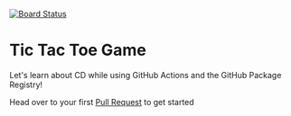 [![Board Status](https://dev.azure.com/198650/a4e45f5b-0683-468f-8cc4-baa565e83e6a/fab910d7-749c-4b70-b4f7-3cfc580d331d/_apis/work/boardbadge/7994c0d2-e9e1-428c-83e9-b46b6b995471)](https://dev.azure.com/198650/a4e45f5b-0683-468f-8cc4-baa565e83e6a/_boards/board/t/fab910d7-749c-4b70-b4f7-3cfc580d331d/Microsoft.RequirementCategory)
# Tic Tac Toe Game

Let's learn about CD while using GitHub Actions and the GitHub Package Registry!


Head over to your first [Pull Request](../../pull/1) to get started